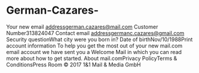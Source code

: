 # German-Cazares-
Your new email addressgerman.cazares@mail.com Customer Number313824047 Contact email addressgermanc.cazares@gmail.com Security questionWhat city were you born in? Date of birthNov/10/1988Print account information To help you get the most out of your new mail.com email account we have sent you a Welcome Mail in which you can read more about how to get started.  About mail.comPrivacy PolicyTerms &amp; ConditionsPress Room © 2017 1&amp;1 Mail &amp; Media GmbH 
